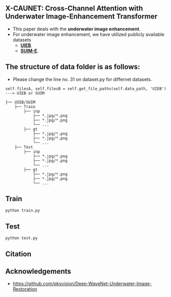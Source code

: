 ## X-CAUNET: Cross-Channel Attention with Underwater Image-Enhancement Transformer
- This paper deals with the **underwater image enhancement**.
- For underwater image enhancement, we have utilized publicly available datasets 
  - [**UIEB**](https://li-chongyi.github.io/proj_benchmark.html).
  - [**SUIM-E**](https://drive.google.com/drive/folders/1gA3Ic7yOSbHd3w214-AgMI9UleAt4bRM).

## The structure of data folder is as follows:
- Please change the line no. 31 on dataset.py for differnet datasets.
```
self.filesA, self.filesB = self.get_file_paths(self.data_path, 'UIEB') ---> UIEB or SUIM
```
```
├── UIEB/SUIM
    ├── Train
        ├── inp
            ├── *.jpg/*.png
            ├── *.jpg/*.png
            └── ...
        ├── gt
            ├── *.jpg/*.png
            ├── *.jpg/*.png
            └── ...
    ├── Test
        ├── inp
            ├── *.jpg/*.png
            ├── *.jpg/*.png
            └── ...
        ├── gt
            ├── *.jpg/*.png
            ├── *.jpg/*.png
            └── ...
```
## Train
``` 
python train.py
```
## Test
```
python test.py
```
## Citation

## Acknowledgements
- https://github.com/pksvision/Deep-WaveNet-Underwater-Image-Restoration
